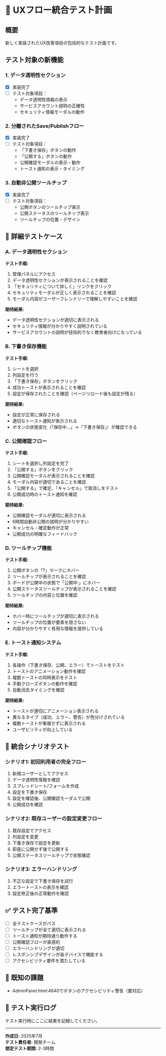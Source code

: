 # 🧪 UXフロー統合テスト計画

## 概要
新しく実装されたUX改善項目の包括的なテスト計画です。

## テスト対象の新機能

### 1. データ透明性セクション
- [x] 実装完了
- [ ] テスト対象項目：
  - データ透明性情報の表示
  - サービスアカウント説明の正確性
  - セキュリティ情報モーダルの動作

### 2. 分離されたSave/Publishフロー
- [x] 実装完了
- [ ] テスト対象項目：
  - 「下書き保存」ボタンの動作
  - 「公開する」ボタンの動作
  - 公開確認モーダルの表示・動作
  - トースト通知の表示・タイミング

### 3. 自動非公開ツールチップ
- [x] 実装完了
- [ ] テスト対象項目：
  - 公開ボタンのツールチップ表示
  - 公開ステータスのツールチップ表示
  - ツールチップの位置・デザイン

## 🧾 詳細テストケース

### A. データ透明性セクション
**テスト手順:**
1. 管理パネルにアクセス
2. データ透明性セクションが表示されることを確認
3. 「セキュリティについて詳しく」リンクをクリック
4. セキュリティモーダルが正しく表示されることを確認
5. モーダル内容がユーザーフレンドリーで理解しやすいことを確認

**期待結果:**
- データ透明性セクションが適切に表示される
- セキュリティ情報が分かりやすく説明されている
- サービスアカウントの説明が技術的でなく教育者向けになっている

### B. 下書き保存機能
**テスト手順:**
1. シートを選択
2. 列設定を行う
3. 「下書き保存」ボタンをクリック
4. 成功トーストが表示されることを確認
5. 設定が保存されたことを確認（ページリロード後も設定が残る）

**期待結果:**
- 設定が正常に保存される
- 適切なトースト通知が表示される
- ボタンの状態変化（「保存中...」→「下書き保存」）が確認できる

### C. 公開確認フロー
**テスト手順:**
1. シートを選択し列設定を完了
2. 「公開する」ボタンをクリック
3. 公開確認モーダルが表示されることを確認
4. モーダル内容が適切であることを確認
5. 「公開する」で確定、「キャンセル」で取消しをテスト
6. 公開成功時のトースト通知を確認

**期待結果:**
- 公開確認モーダルが適切に表示される
- 6時間自動非公開の説明が分かりやすい
- キャンセル・確定動作が正常
- 公開成功の明確なフィードバック

### D. ツールチップ機能
**テスト手順:**
1. 公開ボタンの「?」マークにホバー
2. ツールチップが表示されることを確認
3. ボードが公開中の状態で「公開中:」にホバー
4. 公開ステータスツールチップが表示されることを確認
5. ツールチップの内容と位置を確認

**期待結果:**
- ホバー時にツールチップが適切に表示される
- ツールチップの位置が要素を隠さない
- 内容が分かりやすく有用な情報を提供している

### E. トースト通知システム
**テスト手順:**
1. 各操作（下書き保存、公開、エラー）でトーストをテスト
2. トーストのアニメーション動作を確認
3. 複数トーストの同時表示をテスト
4. 手動クローズボタンの動作を確認
5. 自動消去タイミングを確認

**期待結果:**
- トーストが適切にアニメーション表示される
- 異なるタイプ（成功、エラー、警告）が色分けされている
- 複数トーストが重複せずに表示される
- ユーザビリティが向上している

## 🎯 統合シナリオテスト

### シナリオ1: 初回利用者の完全フロー
1. 新規ユーザーとしてアクセス
2. データ透明性情報を確認
3. スプレッドシート/フォームを作成
4. 設定を下書き保存
5. 設定を確認後、公開確認モーダルで公開
6. 公開成功を確認

### シナリオ2: 既存ユーザーの設定変更フロー
1. 既存設定でアクセス
2. 列設定を変更
3. 下書き保存で設定を更新
4. 即座に公開せず後で公開する
5. 公開ステータスツールチップで状態確認

### シナリオ3: エラーハンドリング
1. 不正な設定で下書き保存を試行
2. エラートーストの表示を確認
3. 設定修正後の正常動作を確認

## ✅ テスト完了基準

- [ ] 全テストケースがパス
- [ ] ツールチップが全て適切に表示される
- [ ] トースト通知が期待通り動作する
- [ ] 公開確認フローが直感的
- [ ] エラーハンドリングが適切
- [ ] レスポンシブデザインが各デバイスで機能する
- [ ] アクセシビリティ要件を満たしている

## 🐛 既知の課題
- AdminPanel.html:4640でボタンのアクセシビリティ警告（要対応）

## 📝 テスト実行ログ
テスト実行時にここに結果を記録してください。

---
**作成日:** 2025年7月  
**テスト責任者:** 開発チーム  
**想定テスト期間:** 2-3時間  